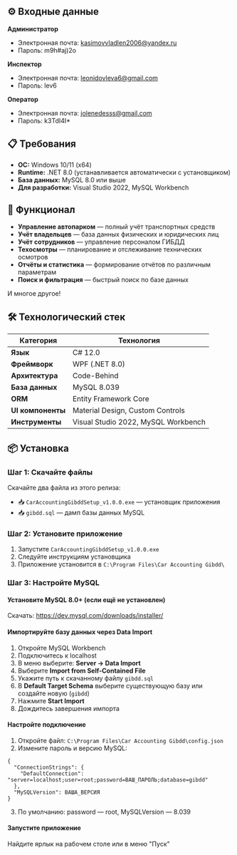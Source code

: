 ## ⚙️ Входные данные
**Администратор**
- Электронная почта: kasimovvladlen2006@yandex.ru
- Пароль: m9h#aj)2o

**Инспектор**
- Электронная почта: leonidovleva6@gmail.com
- Пароль: lev6

**Оператор**
- Электронная почта: jolenedesss@gmail.com
- Пароль: k3TdI4I*

## 📋 Требования

- **ОС:** Windows 10/11 (x64)
- **Runtime:** .NET 8.0 (устанавливается автоматически с установщиком)
- **База данных:** MySQL 8.0 или выше
- **Для разработки:** Visual Studio 2022, MySQL Workbench

## 🎯 Функционал

- **Управление автопарком** — полный учёт транспортных средств
- **Учёт владельцев** — база данных физических и юридических лиц
- **Учёт сотрудников** — управление персоналом ГИБДД
- **Техосмотры** — планирование и отслеживание технических осмотров
- **Отчёты и статистика** — формирование отчётов по различным параметрам
- **Поиск и фильтрация** — быстрый поиск по базе данных

И многое другое!

## 🛠️ Технологический стек

| Категория | Технология |
|-----------|-----------|
| **Язык** | C# 12.0 |
| **Фреймворк** | WPF (.NET 8.0) |
| **Архитектура** | Code-Behind |
| **База данных** | MySQL 8.039 |
| **ORM** | Entity Framework Core |
| **UI компоненты** | Material Design, Custom Controls |
| **Инструменты** | Visual Studio 2022, MySQL Workbench |

## 📦 Установка

### Шаг 1: Скачайте файлы

Скачайте два файла из этого релиза:

- 📥 `CarAccountingGibddSetup_v1.0.0.exe` — установщик приложения
- 📥 `gibdd.sql` — дамп базы данных MySQL

### Шаг 2: Установите приложение

1. Запустите `CarAccountingGibddSetup_v1.0.0.exe`
2. Следуйте инструкциям установщика
3. Приложение установится в `C:\Program Files\Car Accounting Gibdd\`

### Шаг 3: Настройте MySQL

#### Установите MySQL 8.0+ (если ещё не установлен)

Скачать: https://dev.mysql.com/downloads/installer/

#### Импортируйте базу данных через Data Import

1. Откройте MySQL Workbench
2. Подключитесь к localhost
3. В меню выберите: **Server → Data Import**
4. Выберите **Import from Self-Contained File**
5. Укажите путь к скачанному файлу `gibdd.sql`
6. В **Default Target Schema** выберите существующую базу или создайте новую (`gibdd`)
7. Нажмите **Start Import**
8. Дождитесь завершения импорта

#### Настройте подключение

1. Откройте файл: `C:\Program Files\Car Accounting Gibdd\config.json`
2. Измените пароль и версию MySQL:

```
{
  "ConnectionStrings": {
    "DefaultConnection": "server=localhost;user=root;password=ВАШ_ПАРОЛЬ;database=gibdd"
  },
  "MySQLVersion": ВАША_ВЕРСИЯ
}
```
3. По умолчанию: password — root, MySQLVersion — 8.039


#### Запустите приложение

Найдите ярлык на рабочем столе или в меню "Пуск"
